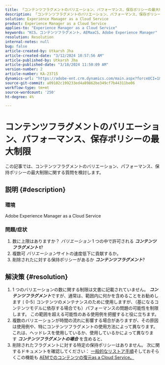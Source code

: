 ```yaml
---
title: 「コンテンツフラグメントのバリエーション、パフォーマンス、保存ポリシーの最大制限」
description: 「コンテンツフラグメントのバリエーション、パフォーマンス、保存ポリシーの最大制限に関する質問を検討します。」
solution: Experience Manager as a Cloud Service
product: Experience Manager as a Cloud Service
applies-to: "Experience Manager as a Cloud Service"
keywords: "KCS、コンテンツフラグメント、AEMaaCS、Adobe Experience Manager"
resolution: Resolution
internal-notes: null
bug: false
article-created-by: Utkarsh Jha
article-created-date: "3/12/2024 10:57:56 AM"
article-published-by: Utkarsh Jha
article-published-date: "3/18/2024 11:50:09 AM"
version-number: 2
article-number: KA-23715
dynamics-url: "https://adobe-ent.crm.dynamics.com/main.aspx?forceUCI=1&pagetype=entityrecord&etn=knowledgearticle&id=fcf6705a-5fe0-ee11-904d-6045bd0063aa"
source-git-commit: a09102c199233ed4a89862be349cf7b44311be06
workflow-type: tm+mt
source-wordcount: '250'
ht-degree: 4%

---
```


# コンテンツフラグメントのバリエーション、パフォーマンス、保存ポリシーの最大制限


この記事では、コンテンツフラグメントのバリエーション、パフォーマンス、保持ポリシーの最大制限に関する質問を検討します。

## 説明 {#description}


### 環境

Adobe Experience Manager as a Cloud Service

### 問題/症状

1. 数に上限はありますか？ *バリエーション* 1 つの中で許可される <b>*コンテンツフラグメント* t</b>?
2. 複数可 *バリエーション*&#x200B;サイトの速度低下に貢献するか。
3. 削除されたに対する保持ポリシーがあるか <b>*コンテンツフラグメント</b>*?



## 解決策 {#resolution}


1. 1 つのバリエーションの数に関する制限は文書に記載されていません。 <b>*コンテンツフラグメント</b>*&#x200B;ですが、通常は、範囲内に何かを含めることをお勧めします `[` 0-5`]`  コンテンツのメンテナンスのために使用しますが、（基になるコンテンツモデルに依存する場合でも）パフォーマンスの問題の可能性を制限します。 この範囲を超える可能性のある使用例を把握すると役に立ちます。
2. 複数のバリエーションが時間の流れに影響する場合がありますが、その原因は使用例や、特にコンテンツフラグメントの使用方法によって異なります。 これは、ヘッドレスを使用しているか、使用しているかによって異なります <b>*コンテンツフラグメントの場合</b>* を含めると、
3. 削除されたフラグメントに対する特定の保持ポリシーはありません。 次に関するドキュメントを確認してください： [一般的なリストア手順](https://experienceleague.adobe.com/docs/experience-cloud-kcs/kbarticles/KA-23505.html?lang=en)そしておそらくこの機能も [AEMでのコンテンツの復元as a Cloud Service。](https://experienceleague.adobe.com/docs/experience-manager-cloud-service/content/operations/restore.html?lang=ja)

